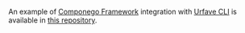 An example of [Componego Framework](https://github.com/componego/componego) integration with [Urfave CLI](https://github.com/urfave/cli) is available in [this repository](https://github.com/componego/urfave-cli-integration).
